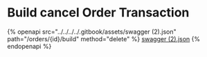 # Build cancel Order Transaction

{% openapi src="../../../../.gitbook/assets/swagger (2).json" path="/orders/{id}/build" method="delete" %}
[swagger (2).json](<../../../../.gitbook/assets/swagger (2).json>)
{% endopenapi %}

